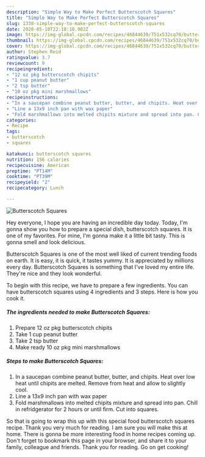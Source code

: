 ```yaml
---
description: "Simple Way to Make Perfect Butterscotch Squares"
title: "Simple Way to Make Perfect Butterscotch Squares"
slug: 1338-simple-way-to-make-perfect-butterscotch-squares
date: 2020-05-10T22:10:10.982Z
image: https://img-global.cpcdn.com/recipes/46844639/751x532cq70/butterscotch-squares-recipe-main-photo.jpg
thumbnail: https://img-global.cpcdn.com/recipes/46844639/751x532cq70/butterscotch-squares-recipe-main-photo.jpg
cover: https://img-global.cpcdn.com/recipes/46844639/751x532cq70/butterscotch-squares-recipe-main-photo.jpg
author: Stephen Reid
ratingvalue: 3.7
reviewcount: 9
recipeingredient:
- "12 oz pkg butterscotch chipits"
- "1 cup peanut butter"
- "2 tsp butter"
- "10 oz pkg mini marshmallows"
recipeinstructions:
- "In a saucepan combine peanut butter, butter, and chipits. Heat over low heat until chipits are melted. Remove from heat and allow to slightly cool."
- "Line a 13x9 inch pan with wax paper"
- "Fold marshmallows into melted chipits mixture and spread into pan. Chill in refridgerator for 2 hours or until firm. Cut into squares."
categories:
- Recipe
tags:
- butterscotch
- squares

katakunci: butterscotch squares 
nutrition: 156 calories
recipecuisine: American
preptime: "PT14M"
cooktime: "PT39M"
recipeyield: "2"
recipecategory: Lunch

---
```



![Butterscotch Squares](https://img-global.cpcdn.com/recipes/46844639/751x532cq70/butterscotch-squares-recipe-main-photo.jpg)

Hey everyone, I hope you are having an incredible day today. Today, I'm gonna show you how to prepare a special dish, butterscotch squares. It is one of my favorites. For mine, I'm gonna make it a little bit tasty. This is gonna smell and look delicious.

Butterscotch Squares is one of the most well liked of current trending foods on earth. It is easy, it is quick, it tastes yummy. It is appreciated by millions every day. Butterscotch Squares is something that I've loved my entire life. They're nice and they look wonderful.




To begin with this recipe, we have to prepare a few ingredients. You can have butterscotch squares using 4 ingredients and 3 steps. Here is how you cook it.

<!--inarticleads1-->

##### The ingredients needed to make Butterscotch Squares:

1. Prepare 12 oz pkg butterscotch chipits
1. Take 1 cup peanut butter
1. Take 2 tsp butter
1. Make ready 10 oz pkg mini marshmallows




<!--inarticleads2-->

##### Steps to make Butterscotch Squares:

1. In a saucepan combine peanut butter, butter, and chipits. Heat over low heat until chipits are melted. Remove from heat and allow to slightly cool.
1. Line a 13x9 inch pan with wax paper
1. Fold marshmallows into melted chipits mixture and spread into pan. Chill in refridgerator for 2 hours or until firm. Cut into squares.




So that is going to wrap this up with this special food butterscotch squares recipe. Thank you very much for reading. I am sure you will make this at home. There is gonna be more interesting food in home recipes coming up. Don't forget to bookmark this page in your browser, and share it to your family, colleague and friends. Thank you for reading. Go on get cooking!
